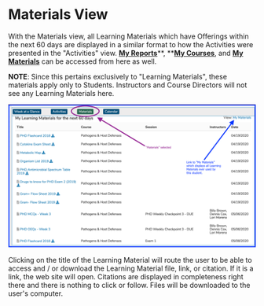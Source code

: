 # Materials View

With the Materials view, all Learning Materials which have Offerings within the next 60 days are displayed in a similar format to how the Activities were presented in the "Activities" view. [**My Reports**](https://iliosproject.gitbook.io/ilios-user-guide/dashboard/my-reports)**, **[**My Courses**](https://iliosproject.gitbook.io/ilios-user-guide/dashboard/my-courses), and [**My Materials**](https://iliosproject.gitbook.io/ilios-user-guide/dashboard/my-materials) can be accessed from here as well.

**NOTE**: Since this pertains exclusively to "Learning Materials", these materials apply only to Students. Instructors and Course Directors will not see any Learning Materials here.

![](../.gitbook/assets/mymaterials.png)

Clicking on the title of the Learning Material will route the user to be able to access and / or download the Learning Material file, link, or citation. If it is a link, the web site will open. Citations are displayed in completeness right there and there is nothing to click or follow. Files will be downloaded to the user's computer.

